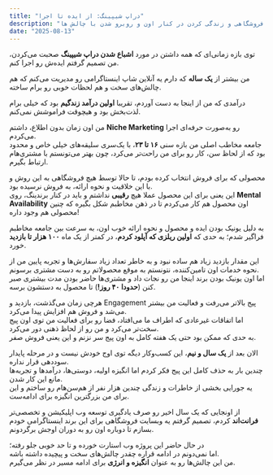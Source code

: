 ```yaml
---
title: "دراپ شیپینگ: از ایده تا اجرا"
description: "داستان راه اندازی یک برند فروشگاهی و زندگی کردن در کنار اون و روبرو شدن با چالش ها"
date: "2025-08-13"
---
```


توی بازه زمانی‌ای که همه داشتن در مورد **اشباع شدن دراپ شیپینگ** صحبت می‌کردن، من تصمیم گرفتم ایده‌ش رو اجرا کنم.

من بیشتر از **یک ساله** که دارم یه آنلاین شاپ اینستاگرامی رو مدیریت می‌کنم که هم چالش‌های سخت و هم لحظات خوبی رو برام ساخته.

درآمدی که من از اینجا به دست آوردم، تقریبا **اولین درآمد زندگیم** بود که خیلی برام لذت‌بخش بود و هیچوقت فراموشش نمی‌کنم.


من اون زمان بدون اطلاع، داشتم **Niche Marketing** رو به‌صورت حرفه‌ای اجرا می‌کردم.  
جامعه مخاطب اصلی من بازه سنی **۱۶ تا ۲۳**، با یک‌سری سلیقه‌های خیلی خاص و محدود بود که از لحاظ سن، کار رو برای من راحت‌تر می‌کرد، چون بهتر می‌تونستم با مشتری‌هام ارتباط بگیرم.

محصولی که برای فروش انتخاب کرده بودم، تا حالا توسط هیچ فروشگاهی به این روش و با این خلاقیت و نحوه ارائه، به فروش نرسیده بود.  
این یعنی برای این محصول عملا هیچ **رقیبی** نداشتم و باید در کنار برندینگ، روی **Mental Availability** اون محصول هم کار می‌کردم تا در ذهن مخاطبم شکل بگیره که چنین محصولی هم وجود داره!


به دلیل یونیک بودن ایده و محصول و نحوه ارائه خوب اون، به سرعت بین جامعه مخاطبم فراگیر شدم؛ به حدی که **اولین ریلزی که آپلود کردم**، در کمتر از یک ماه **۱۰۰ هزار تا بازدید** خورد.

این مقدار بازدید زیاد هم ساده نبود و به خاطر تعداد زیاد سفارش‌ها و تجربه پایین من از نحوه خدمات اون تامین‌کننده، نتونستم به موقع محصولاتم رو به دست مشتری برسونم.  
اما اون یونیک بودن برند اینجا من رو نجات داد و مشتری‌ها حاضر بودن مدت بیشتری صبر کنن (**حدودا ۴۰ روز!**) تا محصول به دستشون برسه.



هرچی زمان می‌گذشت، بازدید و Engagement پیج بالاتر می‌رفت و فعالیت من بیشتر می‌شد و فروش هم افزایش پیدا می‌کرد.  
اما اتفاقات غیرعادی که اطراف ما می‌افتاد، فضا رو برای فعالیت من توی اون پیج سخت‌تر می‌کرد و من رو از لحاظ ذهنی دور می‌کرد.  
به حدی که ممکن بود حتی یک هفته کامل به اون پیج سر نزنم و این یعنی فروش صفر.

الان بعد از **یک سال و نیم**، این کسب‌وکار دیگه توی اوج خودش نیست و در مرحله پایدار سوددهی قرار نداره.  
چندین بار به حذف کامل این پیج فکر کردم اما انگیزه اولیه، دوستی‌ها، درآمدها و تجربه‌ها مانع این کار شدن.  
یه جورایی بخشی از خاطرات و زندگی چندین هزار نفر از هم‌سن‌هام رو ساختم و این برای من بزرگترین انگیزه برای ادامه‌ست.


از اونجایی که یک سال اخیر رو صرف یادگیری توسعه وب اپلیکیشن و تخصصی‌تر **فرانت‌اند** کردم، تصمیم گرفتم یه وبسایت فروشگاهی برای این برند اینستاگرامی خودم بسازم تا دوباره اون رو به دوران اوجش برگردونم.

در حال حاضر این پروژه وب استارت خورده و تا حد خوبی جلو رفته؛  
اما نمی‌دونم در ادامه قراره چقدر چالش‌های سخت و پیچیده داشته باشه.  
من این چالش‌ها رو به عنوان **انگیزه و انرژی** برای ادامه مسیر در نظر می‌گیرم.
